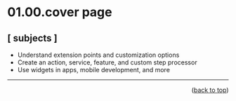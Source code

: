<a name="topage"></a>

# 01.00.cover page

## [ subjects ]
  * Understand extension points and customization options
  * Create an action, service, feature, and custom step processor
  * Use widgets in apps, mobile development, and more

-----

<p align="right">(<a href="#topage">back to top</a>)</p>
<br/>
<br/>

